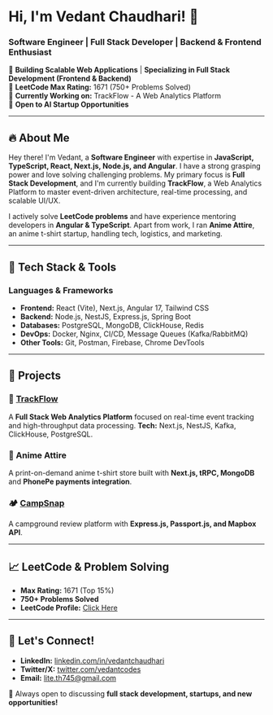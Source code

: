 # Hi, I'm Vedant Chaudhari! 🚀

### Software Engineer | Full Stack Developer | Backend & Frontend Enthusiast

🔹 **Building Scalable Web Applications** | **Specializing in Full Stack Development (Frontend & Backend)**  
🔹 **LeetCode Max Rating:** 1671 (750+ Problems Solved)  
🔹 **Currently Working on:** TrackFlow - A Web Analytics Platform  
🔹 **Open to AI Startup Opportunities**

---

## 🔥 About Me

Hey there! I'm Vedant, a **Software Engineer** with expertise in **JavaScript, TypeScript, React, Next.js, Node.js, and Angular**. I have a strong grasping power and love solving challenging problems. My primary focus is **Full Stack Development**, and I'm currently building **TrackFlow**, a Web Analytics Platform to master event-driven architecture, real-time processing, and scalable UI/UX.

I actively solve **LeetCode problems** and have experience mentoring developers in **Angular & TypeScript**. Apart from work, I ran **Anime Attire**, an anime t-shirt startup, handling tech, logistics, and marketing. 

---

## 🚀 Tech Stack & Tools

### **Languages & Frameworks**
- **Frontend:** React (Vite), Next.js, Angular 17, Tailwind CSS
- **Backend:** Node.js, NestJS, Express.js, Spring Boot
- **Databases:** PostgreSQL, MongoDB, ClickHouse, Redis
- **DevOps:** Docker, Nginx, CI/CD, Message Queues (Kafka/RabbitMQ)
- **Other Tools:** Git, Postman, Firebase, Chrome DevTools

---

## 🔨 Projects

### 🚀 [TrackFlow](https://github.com/lite-4846/TrackFlow)
A **Full Stack Web Analytics Platform** focused on real-time event tracking and high-throughput data processing. **Tech:** Next.js, NestJS, Kafka, ClickHouse, PostgreSQL.

### 👕 Anime Attire
A print-on-demand anime t-shirt store built with **Next.js, tRPC, MongoDB** and **PhonePe payments integration**.

### 🏕 [CampSnap](https://github.com/lite-4846/GreenCamp)
A campground review platform with **Express.js, Passport.js, and Mapbox API**.

---

## 📈 LeetCode & Problem Solving
- **Max Rating:** 1671 (Top 15%)
- **750+ Problems Solved**
- **LeetCode Profile:** [Click Here](https://leetcode.com/lite_745)

---

## 📣 Let's Connect!
- **LinkedIn:** [linkedin.com/in/vedantchaudhari](https://linkedin.com/in/chvedant)
- **Twitter/X:** [twitter.com/vedantcodes](https://x.com/lite_745)
- **Email:** lite.th745@gmail.com

🚀 Always open to discussing **full stack development, startups, and new opportunities!**
